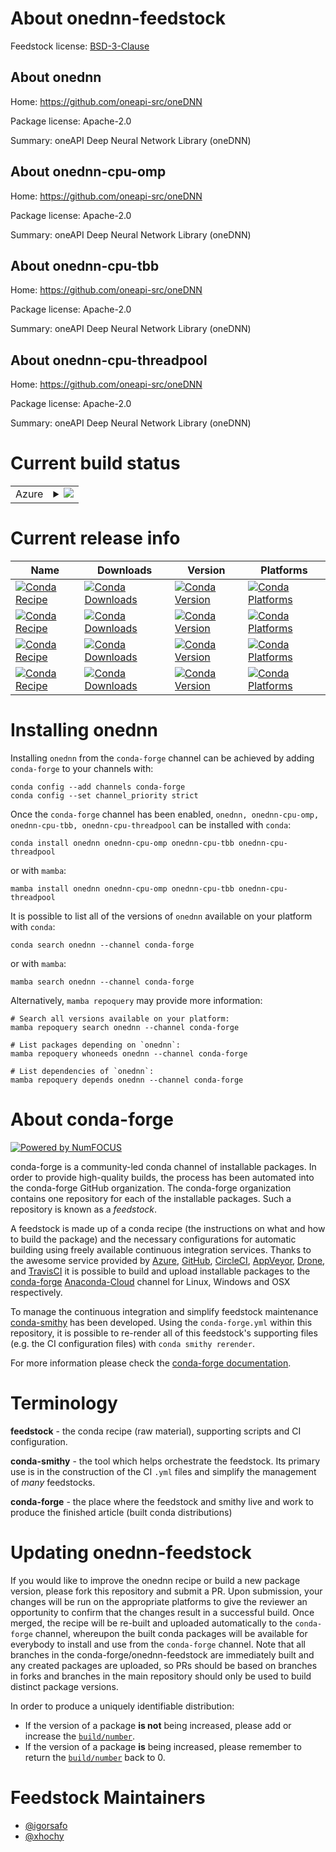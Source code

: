 About onednn-feedstock
======================

Feedstock license: [BSD-3-Clause](https://github.com/conda-forge/onednn-feedstock/blob/main/LICENSE.txt)


About onednn
------------

Home: https://github.com/oneapi-src/oneDNN

Package license: Apache-2.0

Summary: oneAPI Deep Neural Network Library (oneDNN)

About onednn-cpu-omp
--------------------

Home: https://github.com/oneapi-src/oneDNN

Package license: Apache-2.0

Summary: oneAPI Deep Neural Network Library (oneDNN)

About onednn-cpu-tbb
--------------------

Home: https://github.com/oneapi-src/oneDNN

Package license: Apache-2.0

Summary: oneAPI Deep Neural Network Library (oneDNN)

About onednn-cpu-threadpool
---------------------------

Home: https://github.com/oneapi-src/oneDNN

Package license: Apache-2.0

Summary: oneAPI Deep Neural Network Library (oneDNN)

Current build status
====================


<table>
    
  <tr>
    <td>Azure</td>
    <td>
      <details>
        <summary>
          <a href="https://dev.azure.com/conda-forge/feedstock-builds/_build/latest?definitionId=12239&branchName=main">
            <img src="https://dev.azure.com/conda-forge/feedstock-builds/_apis/build/status/onednn-feedstock?branchName=main">
          </a>
        </summary>
        <table>
          <thead><tr><th>Variant</th><th>Status</th></tr></thead>
          <tbody><tr>
              <td>linux_64_dnnl_cpu_runtimeomp</td>
              <td>
                <a href="https://dev.azure.com/conda-forge/feedstock-builds/_build/latest?definitionId=12239&branchName=main">
                  <img src="https://dev.azure.com/conda-forge/feedstock-builds/_apis/build/status/onednn-feedstock?branchName=main&jobName=linux&configuration=linux%20linux_64_dnnl_cpu_runtimeomp" alt="variant">
                </a>
              </td>
            </tr><tr>
              <td>linux_64_dnnl_cpu_runtimetbb</td>
              <td>
                <a href="https://dev.azure.com/conda-forge/feedstock-builds/_build/latest?definitionId=12239&branchName=main">
                  <img src="https://dev.azure.com/conda-forge/feedstock-builds/_apis/build/status/onednn-feedstock?branchName=main&jobName=linux&configuration=linux%20linux_64_dnnl_cpu_runtimetbb" alt="variant">
                </a>
              </td>
            </tr><tr>
              <td>linux_64_dnnl_cpu_runtimethreadpool</td>
              <td>
                <a href="https://dev.azure.com/conda-forge/feedstock-builds/_build/latest?definitionId=12239&branchName=main">
                  <img src="https://dev.azure.com/conda-forge/feedstock-builds/_apis/build/status/onednn-feedstock?branchName=main&jobName=linux&configuration=linux%20linux_64_dnnl_cpu_runtimethreadpool" alt="variant">
                </a>
              </td>
            </tr><tr>
              <td>linux_aarch64</td>
              <td>
                <a href="https://dev.azure.com/conda-forge/feedstock-builds/_build/latest?definitionId=12239&branchName=main">
                  <img src="https://dev.azure.com/conda-forge/feedstock-builds/_apis/build/status/onednn-feedstock?branchName=main&jobName=linux&configuration=linux%20linux_aarch64_" alt="variant">
                </a>
              </td>
            </tr><tr>
              <td>linux_ppc64le</td>
              <td>
                <a href="https://dev.azure.com/conda-forge/feedstock-builds/_build/latest?definitionId=12239&branchName=main">
                  <img src="https://dev.azure.com/conda-forge/feedstock-builds/_apis/build/status/onednn-feedstock?branchName=main&jobName=linux&configuration=linux%20linux_ppc64le_" alt="variant">
                </a>
              </td>
            </tr><tr>
              <td>osx_64_dnnl_cpu_runtimeomp</td>
              <td>
                <a href="https://dev.azure.com/conda-forge/feedstock-builds/_build/latest?definitionId=12239&branchName=main">
                  <img src="https://dev.azure.com/conda-forge/feedstock-builds/_apis/build/status/onednn-feedstock?branchName=main&jobName=osx&configuration=osx%20osx_64_dnnl_cpu_runtimeomp" alt="variant">
                </a>
              </td>
            </tr><tr>
              <td>osx_64_dnnl_cpu_runtimetbb</td>
              <td>
                <a href="https://dev.azure.com/conda-forge/feedstock-builds/_build/latest?definitionId=12239&branchName=main">
                  <img src="https://dev.azure.com/conda-forge/feedstock-builds/_apis/build/status/onednn-feedstock?branchName=main&jobName=osx&configuration=osx%20osx_64_dnnl_cpu_runtimetbb" alt="variant">
                </a>
              </td>
            </tr><tr>
              <td>osx_64_dnnl_cpu_runtimethreadpool</td>
              <td>
                <a href="https://dev.azure.com/conda-forge/feedstock-builds/_build/latest?definitionId=12239&branchName=main">
                  <img src="https://dev.azure.com/conda-forge/feedstock-builds/_apis/build/status/onednn-feedstock?branchName=main&jobName=osx&configuration=osx%20osx_64_dnnl_cpu_runtimethreadpool" alt="variant">
                </a>
              </td>
            </tr><tr>
              <td>osx_arm64_dnnl_cpu_runtimeomp</td>
              <td>
                <a href="https://dev.azure.com/conda-forge/feedstock-builds/_build/latest?definitionId=12239&branchName=main">
                  <img src="https://dev.azure.com/conda-forge/feedstock-builds/_apis/build/status/onednn-feedstock?branchName=main&jobName=osx&configuration=osx%20osx_arm64_dnnl_cpu_runtimeomp" alt="variant">
                </a>
              </td>
            </tr><tr>
              <td>osx_arm64_dnnl_cpu_runtimetbb</td>
              <td>
                <a href="https://dev.azure.com/conda-forge/feedstock-builds/_build/latest?definitionId=12239&branchName=main">
                  <img src="https://dev.azure.com/conda-forge/feedstock-builds/_apis/build/status/onednn-feedstock?branchName=main&jobName=osx&configuration=osx%20osx_arm64_dnnl_cpu_runtimetbb" alt="variant">
                </a>
              </td>
            </tr><tr>
              <td>win_64_dnnl_cpu_runtimeomp</td>
              <td>
                <a href="https://dev.azure.com/conda-forge/feedstock-builds/_build/latest?definitionId=12239&branchName=main">
                  <img src="https://dev.azure.com/conda-forge/feedstock-builds/_apis/build/status/onednn-feedstock?branchName=main&jobName=win&configuration=win%20win_64_dnnl_cpu_runtimeomp" alt="variant">
                </a>
              </td>
            </tr><tr>
              <td>win_64_dnnl_cpu_runtimetbb</td>
              <td>
                <a href="https://dev.azure.com/conda-forge/feedstock-builds/_build/latest?definitionId=12239&branchName=main">
                  <img src="https://dev.azure.com/conda-forge/feedstock-builds/_apis/build/status/onednn-feedstock?branchName=main&jobName=win&configuration=win%20win_64_dnnl_cpu_runtimetbb" alt="variant">
                </a>
              </td>
            </tr><tr>
              <td>win_64_dnnl_cpu_runtimethreadpool</td>
              <td>
                <a href="https://dev.azure.com/conda-forge/feedstock-builds/_build/latest?definitionId=12239&branchName=main">
                  <img src="https://dev.azure.com/conda-forge/feedstock-builds/_apis/build/status/onednn-feedstock?branchName=main&jobName=win&configuration=win%20win_64_dnnl_cpu_runtimethreadpool" alt="variant">
                </a>
              </td>
            </tr>
          </tbody>
        </table>
      </details>
    </td>
  </tr>
</table>

Current release info
====================

| Name | Downloads | Version | Platforms |
| --- | --- | --- | --- |
| [![Conda Recipe](https://img.shields.io/badge/recipe-onednn-green.svg)](https://anaconda.org/conda-forge/onednn) | [![Conda Downloads](https://img.shields.io/conda/dn/conda-forge/onednn.svg)](https://anaconda.org/conda-forge/onednn) | [![Conda Version](https://img.shields.io/conda/vn/conda-forge/onednn.svg)](https://anaconda.org/conda-forge/onednn) | [![Conda Platforms](https://img.shields.io/conda/pn/conda-forge/onednn.svg)](https://anaconda.org/conda-forge/onednn) |
| [![Conda Recipe](https://img.shields.io/badge/recipe-onednn--cpu--omp-green.svg)](https://anaconda.org/conda-forge/onednn-cpu-omp) | [![Conda Downloads](https://img.shields.io/conda/dn/conda-forge/onednn-cpu-omp.svg)](https://anaconda.org/conda-forge/onednn-cpu-omp) | [![Conda Version](https://img.shields.io/conda/vn/conda-forge/onednn-cpu-omp.svg)](https://anaconda.org/conda-forge/onednn-cpu-omp) | [![Conda Platforms](https://img.shields.io/conda/pn/conda-forge/onednn-cpu-omp.svg)](https://anaconda.org/conda-forge/onednn-cpu-omp) |
| [![Conda Recipe](https://img.shields.io/badge/recipe-onednn--cpu--tbb-green.svg)](https://anaconda.org/conda-forge/onednn-cpu-tbb) | [![Conda Downloads](https://img.shields.io/conda/dn/conda-forge/onednn-cpu-tbb.svg)](https://anaconda.org/conda-forge/onednn-cpu-tbb) | [![Conda Version](https://img.shields.io/conda/vn/conda-forge/onednn-cpu-tbb.svg)](https://anaconda.org/conda-forge/onednn-cpu-tbb) | [![Conda Platforms](https://img.shields.io/conda/pn/conda-forge/onednn-cpu-tbb.svg)](https://anaconda.org/conda-forge/onednn-cpu-tbb) |
| [![Conda Recipe](https://img.shields.io/badge/recipe-onednn--cpu--threadpool-green.svg)](https://anaconda.org/conda-forge/onednn-cpu-threadpool) | [![Conda Downloads](https://img.shields.io/conda/dn/conda-forge/onednn-cpu-threadpool.svg)](https://anaconda.org/conda-forge/onednn-cpu-threadpool) | [![Conda Version](https://img.shields.io/conda/vn/conda-forge/onednn-cpu-threadpool.svg)](https://anaconda.org/conda-forge/onednn-cpu-threadpool) | [![Conda Platforms](https://img.shields.io/conda/pn/conda-forge/onednn-cpu-threadpool.svg)](https://anaconda.org/conda-forge/onednn-cpu-threadpool) |

Installing onednn
=================

Installing `onednn` from the `conda-forge` channel can be achieved by adding `conda-forge` to your channels with:

```
conda config --add channels conda-forge
conda config --set channel_priority strict
```

Once the `conda-forge` channel has been enabled, `onednn, onednn-cpu-omp, onednn-cpu-tbb, onednn-cpu-threadpool` can be installed with `conda`:

```
conda install onednn onednn-cpu-omp onednn-cpu-tbb onednn-cpu-threadpool
```

or with `mamba`:

```
mamba install onednn onednn-cpu-omp onednn-cpu-tbb onednn-cpu-threadpool
```

It is possible to list all of the versions of `onednn` available on your platform with `conda`:

```
conda search onednn --channel conda-forge
```

or with `mamba`:

```
mamba search onednn --channel conda-forge
```

Alternatively, `mamba repoquery` may provide more information:

```
# Search all versions available on your platform:
mamba repoquery search onednn --channel conda-forge

# List packages depending on `onednn`:
mamba repoquery whoneeds onednn --channel conda-forge

# List dependencies of `onednn`:
mamba repoquery depends onednn --channel conda-forge
```


About conda-forge
=================

[![Powered by
NumFOCUS](https://img.shields.io/badge/powered%20by-NumFOCUS-orange.svg?style=flat&colorA=E1523D&colorB=007D8A)](https://numfocus.org)

conda-forge is a community-led conda channel of installable packages.
In order to provide high-quality builds, the process has been automated into the
conda-forge GitHub organization. The conda-forge organization contains one repository
for each of the installable packages. Such a repository is known as a *feedstock*.

A feedstock is made up of a conda recipe (the instructions on what and how to build
the package) and the necessary configurations for automatic building using freely
available continuous integration services. Thanks to the awesome service provided by
[Azure](https://azure.microsoft.com/en-us/services/devops/), [GitHub](https://github.com/),
[CircleCI](https://circleci.com/), [AppVeyor](https://www.appveyor.com/),
[Drone](https://cloud.drone.io/welcome), and [TravisCI](https://travis-ci.com/)
it is possible to build and upload installable packages to the
[conda-forge](https://anaconda.org/conda-forge) [Anaconda-Cloud](https://anaconda.org/)
channel for Linux, Windows and OSX respectively.

To manage the continuous integration and simplify feedstock maintenance
[conda-smithy](https://github.com/conda-forge/conda-smithy) has been developed.
Using the ``conda-forge.yml`` within this repository, it is possible to re-render all of
this feedstock's supporting files (e.g. the CI configuration files) with ``conda smithy rerender``.

For more information please check the [conda-forge documentation](https://conda-forge.org/docs/).

Terminology
===========

**feedstock** - the conda recipe (raw material), supporting scripts and CI configuration.

**conda-smithy** - the tool which helps orchestrate the feedstock.
                   Its primary use is in the construction of the CI ``.yml`` files
                   and simplify the management of *many* feedstocks.

**conda-forge** - the place where the feedstock and smithy live and work to
                  produce the finished article (built conda distributions)


Updating onednn-feedstock
=========================

If you would like to improve the onednn recipe or build a new
package version, please fork this repository and submit a PR. Upon submission,
your changes will be run on the appropriate platforms to give the reviewer an
opportunity to confirm that the changes result in a successful build. Once
merged, the recipe will be re-built and uploaded automatically to the
`conda-forge` channel, whereupon the built conda packages will be available for
everybody to install and use from the `conda-forge` channel.
Note that all branches in the conda-forge/onednn-feedstock are
immediately built and any created packages are uploaded, so PRs should be based
on branches in forks and branches in the main repository should only be used to
build distinct package versions.

In order to produce a uniquely identifiable distribution:
 * If the version of a package **is not** being increased, please add or increase
   the [``build/number``](https://docs.conda.io/projects/conda-build/en/latest/resources/define-metadata.html#build-number-and-string).
 * If the version of a package **is** being increased, please remember to return
   the [``build/number``](https://docs.conda.io/projects/conda-build/en/latest/resources/define-metadata.html#build-number-and-string)
   back to 0.

Feedstock Maintainers
=====================

* [@igorsafo](https://github.com/igorsafo/)
* [@xhochy](https://github.com/xhochy/)

